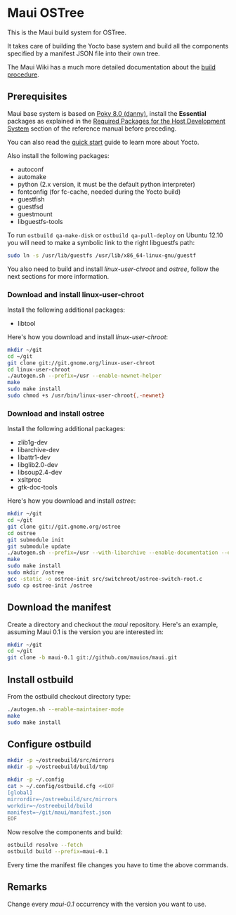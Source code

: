 Maui OSTree
===========

This is the Maui build system for OSTree.

It takes care of building the Yocto base system and build all the
components specified by a manifest JSON file into their own tree.

The Maui Wiki has a much more detailed documentation about the [build procedure](http://wiki.maui-project.org/System/Build).

## Prerequisites

Maui base system is based on [Poky 8.0 (danny)](https://www.yoctoproject.org/download/yocto-project-13-poky-80),
install the **Essential** packages as explained in the [Required Packages for the Host Development System](http://www.yoctoproject.org/docs/1.3/poky-ref-manual/poky-ref-manual.html#required-packages-for-the-host-development-system) section of the reference manual before preceding.

You can also read the [quick start](https://www.yoctoproject.org/docs/current/yocto-project-qs/yocto-project-qs.html) guide to learn more about Yocto.

Also install the following packages:

 * autoconf
 * automake
 * python (2.x version, it must be the default python interpreter)
 * fontconfig (for fc-cache, needed during the Yocto build)
 * guestfish
 * guestfsd
 * guestmount
 * libguestfs-tools

To run ```ostbuild qa-make-disk``` or ```ostbuild qa-pull-deploy``` on Ubuntu 12.10 you will need to make a symbolic link to the right libguestfs path:

```sh
sudo ln -s /usr/lib/guestfs /usr/lib/x86_64-linux-gnu/guestf
```

You also need to build and install *linux-user-chroot* and *ostree*, follow the next sections for more information.

### Download and install linux-user-chroot

Install the following additional packages:

 * libtool

Here's how you download and install *linux-user-chroot*:

```sh
mkdir ~/git
cd ~/git
git clone git://git.gnome.org/linux-user-chroot
cd linux-user-chroot
./autogen.sh --prefix=/usr --enable-newnet-helper
make
sudo make install
sudo chmod +s /usr/bin/linux-user-chroot{,-newnet}
```

### Download and install ostree

Install the following additional packages:

 * zlib1g-dev
 * libarchive-dev
 * libattr1-dev
 * libglib2.0-dev
 * libsoup2.4-dev
 * xsltproc
 * gtk-doc-tools

Here's how you download and install *ostree*:

```sh
mkdir ~/git
cd ~/git
git clone git://git.gnome.org/ostree
cd ostree
git submodule init
git submodule update
./autogen.sh --prefix=/usr --with-libarchive --enable-documentation --enable-kernel-updates --enable-grub2-hook
make
sudo make install
sudo mkdir /ostree
gcc -static -o ostree-init src/switchroot/ostree-switch-root.c
sudo cp ostree-init /ostree
```

## Download the manifest

Create a directory and checkout the *maui* repository.
Here's an example, assuming Maui 0.1 is the version you are interested in:

```sh
mkdir ~/git
cd ~/git
git clone -b maui-0.1 git://github.com/mauios/maui.git
```

## Install ostbuild

From the ostbuild checkout directory type:

```sh
./autogen.sh --enable-maintainer-mode
make
sudo make install
```

## Configure ostbuild

```sh
mkdir -p ~/ostreebuild/src/mirrors
mkdir -p ~/ostreebuild/build/tmp

mkdir -p ~/.config
cat > ~/.config/ostbuild.cfg <<EOF
[global]
mirrordir=~/ostreebuild/src/mirrors
workdir=~/ostreebuild/build
manifest=~/git/maui/manifest.json
EOF
```

Now resolve the components and build:

```sh
ostbuild resolve --fetch
ostbuild build --prefix=maui-0.1
```

Every time the manifest file changes you have to time the above commands.

## Remarks

Change every *maui-0.1* occurrency with the version you want to use.

